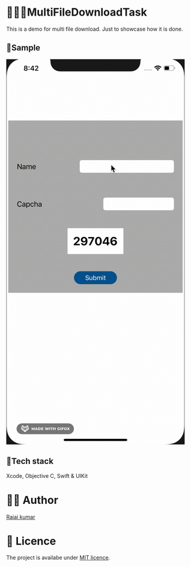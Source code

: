 # 🏋🏽‍♀️MultiFileDownloadTask


This is a demo for multi file download. Just to showcase how it is done.

## 🎥Sample

![1](https://github.com/Rajaikumar-iOSDev/MultiFileDownloadTask/blob/main/MiulitiFileDownloadTask.gif)

## 🥞Tech stack

Xcode, Objective C, Swift & UIKit


# 👨‍💻 Author 
[Rajai kumar](https://github.com/Rajaikumar-iOSDev)

# 🔖 Licence 
The project is availabe under [MIT licence](https://github.com/Rajaikumar-iOSDev/MultiFileDownloadTask/blob/main/LICENSE).
